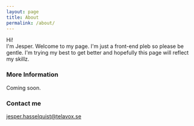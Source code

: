 ```yaml
---
layout: page
title: About
permalink: /about/
---
```


Hi!  
I'm Jesper. Welcome to my page. I'm just a front-end pleb so please be gentle. I'm trying my best to get better and hopefully this page will reflect my skillz.

### More Information

Coming soon.

### Contact me

[jesper.hasselquist@telavox.se](mailto:jesper.hasselquist@telavox.se)
